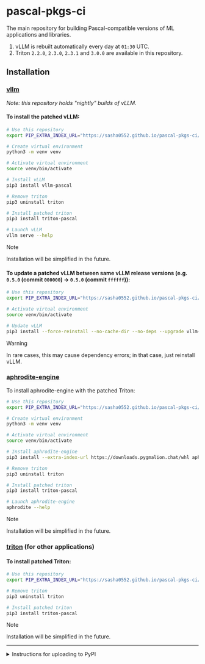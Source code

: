 # pascal-pkgs-ci

The main repository for building Pascal-compatible versions of ML applications and libraries.

1. vLLM is rebuilt automatically every day at `01:30` UTC.
2. Triton `2.2.0`, `2.3.0`, `2.3.1` and `3.0.0` are available in this repository.

## Installation

### [vllm](https://github.com/vllm-project/vllm)

*Note: this repository holds "nightly" builds of vLLM.*

#### To install the patched vLLM:
```sh
# Use this repository
export PIP_EXTRA_INDEX_URL="https://sasha0552.github.io/pascal-pkgs-ci/"

# Create virtual environment
python3 -m venv venv

# Activate virtual environment
source venv/bin/activate

# Install vLLM
pip3 install vllm-pascal

# Remove triton
pip3 uninstall triton

# Install patched triton
pip3 install triton-pascal

# Launch vLLM
vllm serve --help
```

> [!NOTE]
Installation will be simplified in the future.

#### To update a patched vLLM between same vLLM release versions (e.g. `0.5.0` (commit `000000`) -> `0.5.0` (commit `ffffff`)):

```sh
# Use this repository
export PIP_EXTRA_INDEX_URL="https://sasha0552.github.io/pascal-pkgs-ci/"

# Activate virtual environment
source venv/bin/activate

# Update vLLM
pip3 install --force-reinstall --no-cache-dir --no-deps --upgrade vllm-pascal
```

> [!WARNING]
In rare cases, this may cause dependency errors; in that case, just reinstall vLLM.

### [aphrodite-engine](https://github.com/PygmalionAI/aphrodite-engine)

To install aphrodite-engine with the patched Triton:
```sh
# Use this repository
export PIP_EXTRA_INDEX_URL="https://sasha0552.github.io/pascal-pkgs-ci/"

# Create virtual environment
python3 -m venv venv

# Activate virtual environment
source venv/bin/activate

# Install aphrodite-engine
pip3 install --extra-index-url https://downloads.pygmalion.chat/whl aphrodite-engine

# Remove triton
pip3 uninstall triton

# Install patched triton
pip3 install triton-pascal

# Launch aphrodite-engine
aphrodite --help
```

> [!NOTE]
Installation will be simplified in the future.

### [triton](https://github.com/triton-lang/triton) (for other applications)

#### To install patched Triton:

```sh
# Use this repository
export PIP_EXTRA_INDEX_URL="https://sasha0552.github.io/pascal-pkgs-ci/"

# Remove triton
pip3 uninstall triton

# Install patched triton
pip3 install triton-pascal
```

> [!NOTE]
Installation will be simplified in the future.

---

<details>
<summary>Instructions for uploading to PyPI</summary>

```sh
# Download artifacts
gh run download <run id>

# Install twine
pip3 install twine

# Upload wheels
TWINE_PASSWORD=<pypi token> twine upload */*.whl
```
</details>
